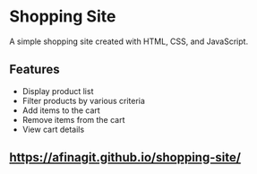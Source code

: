 # Shopping Site

A simple shopping site created with HTML, CSS, and JavaScript. 

## Features
- Display product list
- Filter products by various criteria
- Add items to the cart
- Remove items from the cart
- View cart details


##  https://afinagit.github.io/shopping-site/
